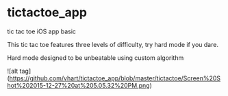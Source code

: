 # tictactoe_app
tic tac toe iOS app basic

This tic tac toe features three levels of difficulty, try hard mode if you dare. 

Hard mode designed to be unbeatable using custom algorithm

![alt tag] (https://github.com/vhart/tictactoe_app/blob/master/tictactoe/Screen%20Shot%202015-12-27%20at%205.05.32%20PM.png)<br>
